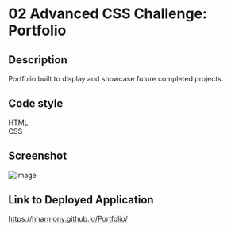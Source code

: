 # 02 Advanced CSS Challenge: Portfolio

## Description
Portfolio built to display and showcase future completed projects.  
  
## Code style
HTML  
CSS  
  
## Screenshot
![image](https://user-images.githubusercontent.com/79060624/116745695-774d3000-a9c9-11eb-9560-ae9e173216e4.png)
  
## Link to Deployed Application  
https://hharmony.github.io/Portfolio/  
  
